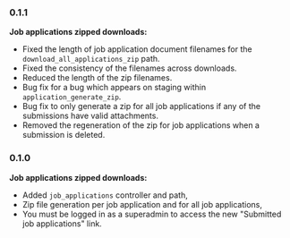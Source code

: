 ### 0.1.1

**Job applications zipped downloads:**

* Fixed the length of job application document filenames for the `download_all_applications_zip` path.
* Fixed the consistency of the filenames across downloads.
* Reduced the length of the zip filenames.
* Bug fix for a bug which appears on staging within `application_generate_zip`.
* Bug fix to only generate a zip for all job applications if any of the submissions have valid attachments.
* Removed the regeneration of the zip for job applications when a submission is deleted.


### 0.1.0

**Job applications zipped downloads:**

* Added `job_applications` controller and path,
* Zip file generation per job application and for all job applications,
* You must be logged in as a superadmin to access the new "Submitted job applications" link.
